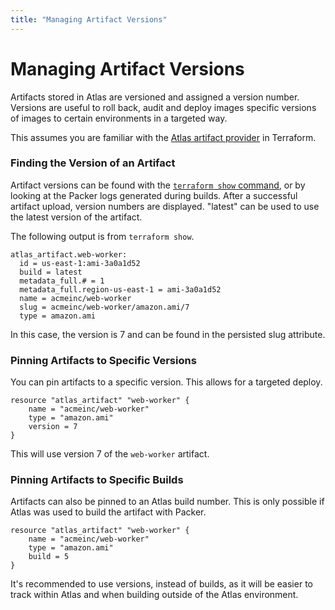 ```yaml
---
title: "Managing Artifact Versions"
---
```

# Managing Artifact Versions

Artifacts stored in Atlas are versioned and assigned a version number.
Versions are useful to roll back, audit and deploy images specific versions
of images to certain environments in a targeted way.

This assumes you are familiar with the [Atlas artifact provider](https://terraform.io/docs/providers/atlas/index.html)
in Terraform.

### Finding the Version of an Artifact

Artifact versions can be found with the [`terraform show` command](https://terraform.io/docs/commands/show.html),
or by looking at the Packer logs generated during builds. After a
successful artifact upload, version numbers are displayed. "latest" can
be used to use the latest version of the artifact.

The following output is from `terraform show`.

    atlas_artifact.web-worker:
      id = us-east-1:ami-3a0a1d52
      build = latest
      metadata_full.# = 1
      metadata_full.region-us-east-1 = ami-3a0a1d52
      name = acmeinc/web-worker
      slug = acmeinc/web-worker/amazon.ami/7
      type = amazon.ami

In this case, the version is 7 and can be found in the persisted slug
attribute.

### Pinning Artifacts to Specific Versions

You can pin artifacts to a specific version. This allows for a targeted
deploy.

    resource "atlas_artifact" "web-worker" {
        name = "acmeinc/web-worker"
        type = "amazon.ami"
        version = 7
    }

This will use version 7 of the `web-worker` artifact.

### Pinning Artifacts to Specific Builds

Artifacts can also be pinned to an Atlas build number. This is only
possible if Atlas was used to build the artifact with Packer.

    resource "atlas_artifact" "web-worker" {
        name = "acmeinc/web-worker"
        type = "amazon.ami"
        build = 5
    }

It's recommended to use versions, instead of builds, as it will
be easier to track within Atlas and when building outside of the Atlas
environment.
